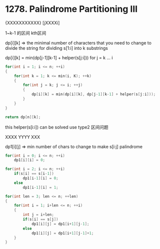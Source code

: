 # 1278. Palindrome Partitioning III

{XXXXXXXXXXX} [jXXXXi]

 1~k-1 的区间  kth区间

dp[i][k] => the minimal number of characters that you need to change to divide 
the string for dividing s[1:i] into k substrings

dp[i][k] = min(dp[j-1][k-1] + helper(s[j:i])) for j = k ... i

```cpp
for(int i = 1; i <= n; ++i)
{
    for(int k = 1; k <= min(i, K); ++k)
    {
        for(int j = k; j <= i; ++j)
        {
            dp[i][k] = min(dp[i][k], dp[j-1][k-1] + helper(s[j:i]));
        }
    }
}

return dp[n][k];
```

this helper(s[i:i]) can be solved use type2 区间问题

XXXX YYYY XXX

dp1[i][j] => min number of chars to change to make s[i:j] palindrome

```cpp
for(int i = 0; i <= n; ++i)
    dp1[i][i] = 0;

for(int i = 2; i <= n; ++i)
    if(s[i] == s[i-1])
        dp1[i-1][i] = 0;
    else
        dp1[i-1][i] = 1;

for(int len = 3; len <= n; ++len)
{
    for(int i = 1; i+len <= n; ++i)
    {
        int j = i+len;
        if(s[i] == s[j])
            dp1[i][j] = dp1[i+1][j-1];
        else
            dp1[i][j] = dp1[i+1][j-1]+1;
    }
}
```